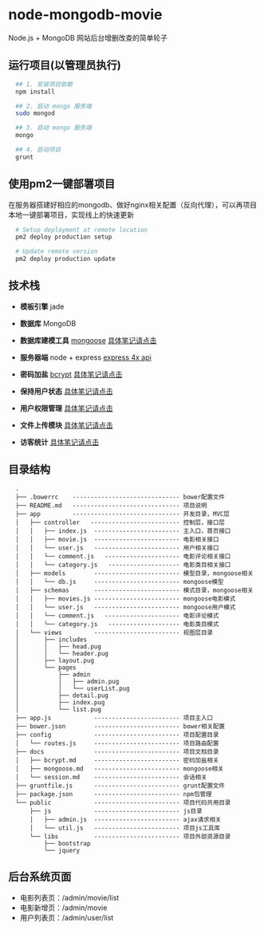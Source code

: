 # node-mongodb-movie

Node.js + MongoDB 网站后台增删改查的简单轮子

## 运行项目(以管理员执行)

```bash
  ## 1. 安装项目依赖
  npm install

  ## 2. 启动 mongo 服务端
  sudo mongod

  ## 3. 启动 mongo 服务端
  mongo

  ## 4. 启动项目
  grunt
```

## 使用pm2一键部署项目

在服务器搭建好相应的mongodb、做好nginx相关配置（反向代理），可以再项目本地一键部署项目，实现线上的快速更新

```bash
  # Setup deployment at remote location
  pm2 deploy production setup

  # Update remote version
  pm2 deploy production update
```

## 技术栈

- **模板引擎**  jade

- **数据库**  MongoDB

- **数据库建模工具** [mongoose](https://mongoosejs.com/docs/api.html)
  [具体笔记请点击](./docs/mongoose.md)

- **服务器端**  node + express
  [express 4x api](https://expressjs.com/zh-cn/4x/api.html)

- **密码加盐** [bcrypt](https://github.com/kelektiv/node.bcrypt.js)
  [具体笔记请点击](./docs/bcrypt.md)

- **保持用户状态**
  [具体笔记请点击](./docs/session.md)

- **用户权限管理**
  [具体笔记请点击](./docs/用户权限管理.md)

- **文件上传模块**
  [具体笔记请点击](./docs/文件上传模块.md)

- **访客统计**
  [具体笔记请点击](./docs/访客统计.md)

## 目录结构

```
  .
  ├── .bowerrc    ------------------------------ bower配置文件
  ├── README.md   ------------------------------ 项目说明
  ├── app         ------------------------------ 开发目录，MVC层
  │   ├── controller   ------------------------- 控制层，接口层
  │   │   ├── index.js  ------------------------ 主入口，首页接口
  │   │   ├── movie.js  ------------------------ 电影相关接口
  │   │   └── user.js   ------------------------ 用户相关接口
  │   │   └── comment.js   --------------------- 电影评论相关接口
  │   │   └── category.js   -------------------- 电影类目相关接口
  │   ├── models        ------------------------ 模型目录，mongoose相关
  │   │   └── db.js     ------------------------ mongoose模型
  │   ├── schemas       ------------------------ 模式目录，mongoose相关
  │   │   ├── movies.js ------------------------ mongoose电影模式
  │   │   └── user.js   ------------------------ mongoose用户模式
  │   │   └── comment.js   --------------------- 电影评论模式
  │   │   └── category.js   -------------------- 电影类目模式
  │   └── views         ------------------------ 视图层目录
  │       ├── includes
  │       │   ├── head.pug
  │       │   └── header.pug
  │       ├── layout.pug
  │       └── pages
  │           ├── admin
  │           │   ├── admin.pug
  │           │   └── userList.pug
  │           ├── detail.pug
  │           ├── index.pug
  │           └── list.pug
  ├── app.js            ------------------------ 项目主入口
  ├── bower.json        ------------------------ bower相关配置
  ├── config            ------------------------ 项目配置目录
  │   └── routes.js     ------------------------ 项目路由配置
  ├── docs              ------------------------ 项目文档目录
  │   ├── bcrypt.md     ------------------------ 密码加盐相关
  │   ├── mongoose.md   ------------------------ mongoose相关
  │   └── session.md    ------------------------ 会话相关
  ├── gruntfile.js      ------------------------ grunt配置文件
  ├── package.json      ------------------------ npm包管理
  └── public            ------------------------ 项目代码共用目录
      ├── js            ------------------------ js目录
      │   ├── admin.js  ------------------------ ajax请求相关
      │   └── util.js   ------------------------ 项目js工具库
      └── libs          ------------------------ 项目外部资源目录
          ├── bootstrap
          └── jquery
```

## 后台系统页面

- 电影列表页：/admin/movie/list
- 电影新增页：/admin/movie
- 用户列表页：/admin/user/list